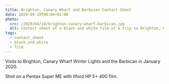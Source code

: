 ```yaml
---
title: Brighton, Canary Wharf and Barbican Contact Sheet
date: 2020-04-10T08:04+01:00
photo:
  src: /2020/04/10/brighton-canary-wharf-barbican.jpg
  alt: Contact sheet of a black and white film of a trip to Brighton, Canary Wharf and Barbican
tags:
  - contact_sheet
  - black_and_white
  - film
---
```


Visits to Brighton, Canary Wharf Winter Lights and the Barbican in January 2020.

Shot on a Pentax Super ME with Ilford HP 5+ 400 film.
